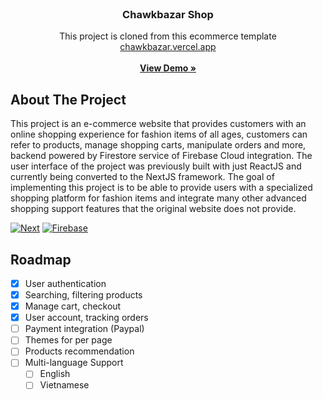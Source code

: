 <!-- PROJECT LOGO -->
<br />
<div align="center">
  <h3 align="center">Chawkbazar Shop</h3>

  <p align="center">
    This project is cloned from this ecommerce template
    <br />
    <a href="https://chawkbazar.vercel.app/">chawkbazar.vercel.app</a>
    <br />
    <br />
    <a href="https://fanciful-bunny-91031a.netlify.app/"><strong>View Demo »</strong></a>
  </p>
</div>


<!-- ABOUT THE PROJECT -->
## About The Project

This project is an e-commerce website that provides customers with an online shopping experience for fashion items of all ages, customers can refer to products, manage shopping carts, manipulate orders and more, backend powered by Firestore service of Firebase Cloud integration. The user interface of the project was previously built with just ReactJS and currently being converted to the NextJS framework. The goal of implementing this project is to be able to provide users with a specialized shopping platform for fashion items and integrate many other advanced shopping support features that the original website does not provide.

[![Next][Next.js]][Next-url]
[![Firebase][Firebase]][Firebase-url]

<!-- ROADMAP -->
## Roadmap

- [x] User authentication
- [x] Searching, filtering products
- [x] Manage cart, checkout
- [x] User account, tracking orders
- [ ] Payment integration (Paypal)
- [ ] Themes for per page
- [ ] Products recommendation
- [ ] Multi-language Support
    - [ ] English
    - [ ] Vietnamese

<!-- MARKDOWN LINKS & IMAGES -->
<!-- https://www.markdownguide.org/basic-syntax/#reference-style-links -->
[product-screenshot]: images/screenshot.png
[Next.js]: https://img.shields.io/badge/next.js-000000?style=for-the-badge&logo=nextdotjs&logoColor=white
[Next-url]: https://nextjs.org/
[Firebase]: https://img.shields.io/badge/firebase-fccc45?style=for-the-badge&logo=firebase&logoColor=black
[Firebase-url]: https://firebase.google.com/

